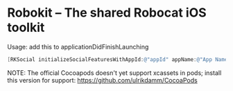 Robokit – The shared Robocat iOS toolkit
========================================

Usage: add this to applicationDidFinishLaunching
```objective-c
[RKSocial initializeSocialFeaturesWithAppId:@"appId" appName:@"App Name" newInThisVersion:@"· what's new"];
```

NOTE: The official Cocoapods doesn't yet support xcassets in pods; install this version for support: https://github.com/ulrikdamm/CocoaPods

